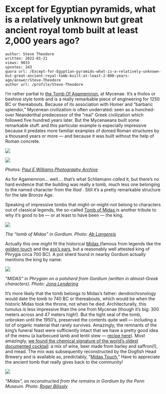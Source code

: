 # Except for Egyptian pyramids, what is a relatively unknown but great ancient royal tomb built at least 2,000 years ago?

	author: Steve Theodore
	written: 2022-01-21
	views: 9033
	upvotes: 243
	quora url: /Except-for-Egyptian-pyramids-what-is-a-relatively-unknown-but-great-ancient-royal-tomb-built-at-least-2-000-years-ago/answer/Steve-Theodore
	author url: /profile/Steve-Theodore


I’m rather partial to [the Tomb Of Agamemnon](https://www.world-archaeology.com/features/treasury-of-atreus-at-mycenae/), at Mycenae. It’s a tholos or beehive style tomb and is a really remarkable piece of engineering for 1250 BC or thereabouts. Because of its association with Homer and “barbaric splendor,” Mycenean civilization is often underrated: seen as a hunched-over Neanderthal predecessor of the “real” Greek civilization which followed five hundred years later. But the Mycenaeans built some remarkable stuff. and this particular example is especially impressive because it predates more familiar examples of domed Roman structures by a thousand years or more — and because it was built without the help of Roman concrete.

![](https://qph.fs.quoracdn.net/main-qimg-ba3f7b69254696192a0ed1d70d2e1aa6-lq)

![](https://qph.fs.quoracdn.net/main-qimg-8b9f4cfb04f081e6fe95a7dced038eaa-lq)

_Photos:_ _[Paul E Williams Photography Archive](https://funkystock.photoshelter.com/gallery/Pictures-of-Mycenae-Archaeological-Site-Images-Photos-Greece/G0000jHD7K2hRPvw/C0000g4bSGiDL9rw)_ 

As for Agamemnon… well…. that’s what Schliemann _called_ it, but there’s no hard evidence that the building was really a tomb, much less one belonging to the named character from the _Iliad_ . Still it’s a pretty remarkable structure for the late Bronze Age.

Speaking of impressive tombs that might-or-might-not belong to characters out of classical legends, the so-called [Tomb of Midas ](https://www.livius.org/articles/place/gordium/gordium-tomb-of-midas/#:~:text=The%20Great%20Tumulus%2C%20or%20Tumulus,about%206%20x%205%20meters.&text=(According%20to%20Eusebius%2C%20this%20Midas%20died%20in%20695.))is another tribute to why it’s good to be — or at least to have been — the king.

![](https://qph.fs.quoracdn.net/main-qimg-0acf03378ca07d9e089f2f062f94e6cd-lq)

_The “tomb of Midas” in Gordium. Photo:_ _[Ab Langereis](https://www.livius.org/pictures/turkey/yassihuyuk-gordium/gordium-great-tumulus/great-tumulus/)_ 

Actually this one _might_  fit the historical [Midas ](https://www.livius.org/articles/person/midas/)(famous from legends like the [golden touch](https://www.storynory.com/the-midas-touch/) and the [ass’s ears](https://greece.mrdonn.org/greekgods/kingmidas2.html), but a reasonably well attested king of Phrygia circa 700 BC). A pot sherd found in nearby Gordium actually mentions the king by name:

![](https://qph.fs.quoracdn.net/main-qimg-a82f3e7dce08f2adf0165f60b1b9936b-lq)

_“MIDAS” in Phrygian on a potsherd from Gordium (written in almost-Greek characters). Photo:_ _[Jona Lendering](https://www.livius.org/pictures/turkey/yassihuyuk-gordium/gordium-museum-pieces/gordium-phrygian-inscription-midas/)_ 

It’s more likely that the tomb belongs to Midas’s father: dendrochronology would date the tomb to 740 BC or thereabouts, which would be when the historic Midas took the throne, not when he died. Architecturally, this tumulus is less impressive than the one from Mycenae (though it’s big: 300 meters across and 47 meters high!). But the tight seal of the tomb, unbroken until the 1950’s, preserved the contents quite well — including a lot of organic material that rarely survives. Amazingly, the remnants of the king’s funeral feast were sufficiently intact that we have a pretty good idea of the menu (a barbecued lamb and lentil stew — [recipe here](https://www.ancientrecipes.org/the-funerary-feast-of-king-midas-stew/#:~:text=Midas%20Stew%20Recipe-,The%20Funerary%20Feast%20of%20King%20Midas%20Stew%20is%20a%20recipe,%2C%20located%20in%20Yassih%C3%B6y%C3%BCk%2C%20Turkey.)). Most amazingly, [we found the chemical signature of the world’s oldest documented cocktail](https://www.penn.museum/sites/biomoleculararchaeology/?page_id=501): a mix of wine, beer made from barley and saffron(!), and mead. The mix was subsequently reconstructed by the Dogfish Head Brewery and is available as, predictably, “[Midas Touch.](https://www.dogfish.com/brewery/beer/midas-touch)” Have to appreciate the ancient tomb that really gives back to the community!

![](https://qph.fs.quoracdn.net/main-qimg-960fe788bbc15552c1acc19c0af75996-lq)

_“Midas”, as reconstructed from the remains in Gordium by the Penn Museum. Photo:_ _[Roger Bilisoly](https://www.flickr.com/photos/66082566@N00/25383664534)_ 

